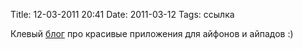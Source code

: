 Title: 12-03-2011 20:41
Date: 2011-03-12
Tags: ссылка

<div class="text">Клевый <a href="http://beautifulpixels.com/">блог</a> про красивые приложения для айфонов и айпадов :)</div>